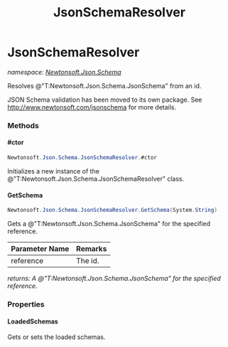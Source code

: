 ﻿---
title: JsonSchemaResolver
---

# JsonSchemaResolver
_namespace: [Newtonsoft.Json.Schema](N-Newtonsoft.Json.Schema.html)_

Resolves @"T:Newtonsoft.Json.Schema.JsonSchema" from an id.
 
 JSON Schema validation has been moved to its own package. See http://www.newtonsoft.com/jsonschema for more details.



### Methods

#### #ctor
```csharp
Newtonsoft.Json.Schema.JsonSchemaResolver.#ctor
```
Initializes a new instance of the @"T:Newtonsoft.Json.Schema.JsonSchemaResolver" class.

#### GetSchema
```csharp
Newtonsoft.Json.Schema.JsonSchemaResolver.GetSchema(System.String)
```
Gets a @"T:Newtonsoft.Json.Schema.JsonSchema" for the specified reference.

|Parameter Name|Remarks|
|--------------|-------|
|reference|The id.|

_returns: A @"T:Newtonsoft.Json.Schema.JsonSchema" for the specified reference._


### Properties

#### LoadedSchemas
Gets or sets the loaded schemas.
